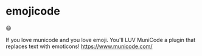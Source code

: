 # emojicode
:smile:

If you love municode and you love emoji. You'll LUV MuniCode a plugin that replaces text with emoticons!
https://www.municode.com/
